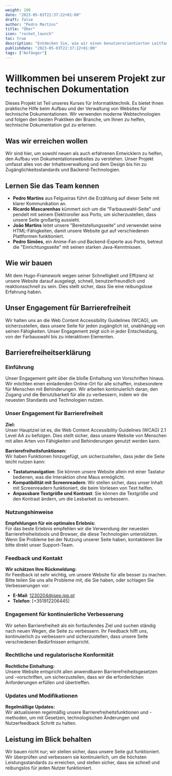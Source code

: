 ```yaml
---
weight: 100
date: "2023-05-03T22:37:22+01:00"
draft: false
author: "Pedro Martins"
title: "Über"
icon: "rocket_launch"
toc: true
description: "Entdecken Sie, wie wir einen benutzerorientierten Leitfaden zum Erstellen von technischen Dokumentationswebsites erstellen."
publishdate: "2023-05-03T22:37:22+01:00"
tags: ["Anfänger"]
---
```


# Willkommen bei unserem Projekt zur technischen Dokumentation

Dieses Projekt ist Teil unseres Kurses für Informatiktechnik. Es bietet Ihnen praktische Hilfe beim Aufbau und der Verwaltung von Websites für technische Dokumentationen. Wir verwenden moderne Webtechnologien und folgen den besten Praktiken der Branche, um Ihnen zu helfen, technische Dokumentation gut zu erlernen.

## Was wir erreichen wollen

Wir sind hier, um sowohl neuen als auch erfahrenen Entwicklern zu helfen, den Aufbau von Dokumentationswebsites zu verstehen. Unser Projekt umfasst alles von der Inhaltsverwaltung und dem Design bis hin zu Zugänglichkeitsstandards und Backend-Technologien.

## Lernen Sie das Team kennen

- **Pedro Martins** aus Felgueiras führt die Erzählung auf dieser Seite mit klarer Kommunikation an.
- **Ricardo Mascarenhas** kümmert sich um die "Farbauswahl-Seite" und pendelt mit seinem Elektroroller aus Porto, um sicherzustellen, dass unsere Seite großartig aussieht.
- **João Martins** leitet unsere "Bereitstellungsseite" und verwendet seine HTML-Fähigkeiten, damit unsere Website gut auf verschiedenen Plattformen funktioniert.
- **Pedro Simões**, ein Anime-Fan und Backend-Experte aus Porto, betreut die "Einrichtungsseite" mit seinen starken Java-Kenntnissen.

## Wie wir bauen

Mit dem Hugo-Framework wegen seiner Schnelligkeit und Effizienz ist unsere Website darauf ausgelegt, schnell, benutzerfreundlich und reaktionsschnell zu sein. Dies stellt sicher, dass Sie eine reibungslose Erfahrung haben.

## Unser Engagement für Barrierefreiheit

Wir halten uns an die Web Content Accessibility Guidelines (WCAG), um sicherzustellen, dass unsere Seite für jeden zugänglich ist, unabhängig von seinen Fähigkeiten. Unser Engagement zeigt sich in jeder Entscheidung, von der Farbauswahl bis zu interaktiven Elementen.

## Barrierefreiheitserklärung

### Einführung
Unser Engagement geht über die bloße Einhaltung von Vorschriften hinaus. Wir möchten einen einladenden Online-Ort für alle schaffen, insbesondere für Menschen mit Behinderungen. Wir arbeiten kontinuierlich daran, den Zugang und die Benutzbarkeit für alle zu verbessern, indem wir die neuesten Standards und Technologien nutzen.

### Unser Engagement für Barrierefreiheit
**Ziel:**  
Unser Hauptziel ist es, die Web Content Accessibility Guidelines (WCAG) 2.1 Level AA zu befolgen. Dies stellt sicher, dass unsere Website von Menschen mit allen Arten von Fähigkeiten und Behinderungen genutzt werden kann.

**Barrierefreiheitsfunktionen:**  
Wir haben Funktionen hinzugefügt, um sicherzustellen, dass jeder die Seite leicht nutzen kann:
- **Tastaturnavigation**: Sie können unsere Website allein mit einer Tastatur bedienen, was die Interaktion ohne Maus ermöglicht.
- **Kompatibilität mit Screenreadern**: Wir stellen sicher, dass unser Inhalt mit Screenreadern funktioniert, die beim Vorlesen von Text helfen.
- **Anpassbare Textgröße und Kontrast**: Sie können die Textgröße und den Kontrast ändern, um die Lesbarkeit zu verbessern.

### Nutzungshinweise
**Empfehlungen für ein optimales Erlebnis:**  
Für das beste Erlebnis empfehlen wir die Verwendung der neuesten Barrierefreiheitstools und Browser, die diese Technologien unterstützen. Wenn Sie Probleme bei der Nutzung unserer Seite haben, kontaktieren Sie bitte direkt unser Support-Team.

### Feedback und Kontakt
**Wir schätzen Ihre Rückmeldung:**  
Ihr Feedback ist sehr wichtig, um unsere Website für alle besser zu machen. Bitte teilen Sie uns alle Probleme mit, die Sie haben, oder schlagen Sie Verbesserungen vor:
- **E-Mail**: [1230204@isep.ipp.pt](mailto:1230204@isep.ipp.pt)
- **Telefon**: [+351912206445]

### Engagement für kontinuierliche Verbesserung
Wir sehen Barrierefreiheit als ein fortlaufendes Ziel und suchen ständig nach neuen Wegen, die Seite zu verbessern. Ihr Feedback hilft uns, kontinuierlich zu verbessern und sicherzustellen, dass unsere Seite verschiedenen Bedürfnissen entspricht.

### Rechtliche und regulatorische Konformität
**Rechtliche Einhaltung:**  
Unsere Website entspricht allen anwendbaren Barrierefreiheitsgesetzen und -vorschriften, um sicherzustellen, dass wir die erforderlichen Anforderungen erfüllen und übertreffen.

### Updates und Modifikationen
**Regelmäßige Updates:**  
Wir aktualisieren regelmäßig unsere Barrierefreiheitsfunktionen und -methoden, um mit Gesetzen, technologischen Änderungen und Nutzerfeedback Schritt zu halten.

## Leistung im Blick behalten

Wir bauen nicht nur; wir stellen sicher, dass unsere Seite gut funktioniert. Wir überprüfen und verbessern sie kontinuierlich, um die höchsten Leistungsstandards zu erreichen, und stellen sicher, dass sie schnell und reibungslos für jeden Nutzer funktioniert.

